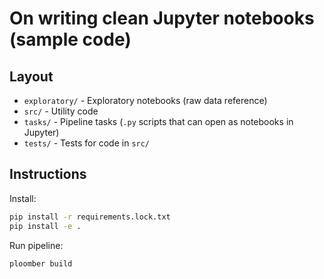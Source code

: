 # On writing clean Jupyter notebooks (sample code)

## Layout

* `exploratory/` - Exploratory notebooks (raw data reference)
* `src/` - Utility code
* `tasks/` - Pipeline tasks (`.py` scripts that can open as notebooks in Jupyter)
* `tests/` - Tests for code in `src/`

## Instructions

Install:

```sh
pip install -r requirements.lock.txt
pip install -e .
```

Run pipeline:

```sh
ploomber build
```